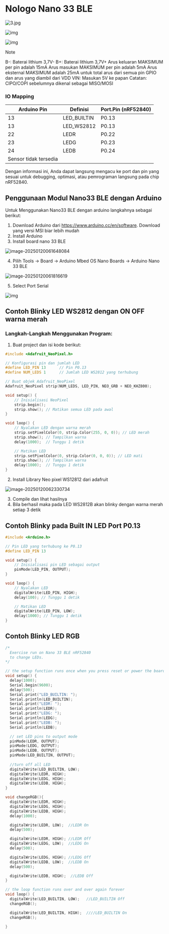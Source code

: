 # Nologo Nano 33 BLE

![3.jpg](./assets/fetch.phpw=400&tok=19bfed&media=developmentboard3.jpg)

![img](./assets/f612ee12-d100-4c3f-98fe-5235227ac9c3.jpg)

![img](./assets/595251b7-848d-4c94-8691-3e742568f15e.jpg)

> [!NOTE]
> B-: Baterai lithium 3,7V-
> B+: Baterai lithium 3,7V+
> Arus keluaran MAKSIMUM per pin adalah 15mA
> Arus masukan MAKSIMUM per pin adalah 5mA
>Arus eksternal MAKSIMUM adalah 25mA untuk total arus dari semua pin GPIO dan arus yang diambil dari VDD
>VIN: Masukan 5V ke papan
> Catatan: CIPO/COPI sebelumnya dikenal sebagai MISO/MOSI

### IO Mapping

| Arduino Pin | Definisi    | Port.Pin (nRF52840) |
| ----------- | ----------- | ------------------- |
| 13          | LED_BUILTIN | P0.13               |
| 13          | LED_WS2812  | P0.13               |
| 22          | LEDR        | P0.22               |
| 23          | LEDG        | P0.23               |
| 24          | LEDB        | P0.24               | 
| Sensor tidak tersedia | | |

Dengan informasi ini, Anda dapat langsung mengacu ke port dan pin yang sesuai untuk debugging, optimasi, atau pemrograman langsung pada chip nRF52840.



## Penggunaan Modul Nano33 BLE dengan Arduino

Untuk Menggunakan Nano33 BLE dengan arduino langkahnya sebagai berikut:

1. Download Arduino dari https://www.arduino.cc/en/software. Download yang versi MSI biar lebih mudah
2. Install Arduino
3. Install board nano 33 BLE

![image-20250120061648084](./assets/image-20250120061648084.png)

4.  Pilih Tools -> Board -> Arduino Mbed OS Nano Boards -> Arduino Nano 33 BLE

![image-20250120061816619](./assets/image-20250120061816619.png)

5. Select Port Serial

![img](./assets/fetch.phpmedia=developmentboard1-5a.png)



## Contoh Blinky LED WS2812 dengan ON OFF warna merah

### **Langkah-Langkah Menggunakan Program:**

1. Buat project dan isi kode berikut:


```c++
#include <Adafruit_NeoPixel.h>

// Konfigurasi pin dan jumlah LED
#define LED_PIN 13      // Pin P0.13
#define NUM_LEDS 1      // Jumlah LED WS2812 yang terhubung

// Buat objek Adafruit_NeoPixel
Adafruit_NeoPixel strip(NUM_LEDS, LED_PIN, NEO_GRB + NEO_KHZ800);

void setup() {
    // Inisialisasi NeoPixel
    strip.begin();
    strip.show(); // Matikan semua LED pada awal
}

void loop() {
    // Nyalakan LED dengan warna merah
    strip.setPixelColor(0, strip.Color(255, 0, 0)); // LED merah
    strip.show(); // Tampilkan warna
    delay(1000);  // Tunggu 1 detik

    // Matikan LED
    strip.setPixelColor(0, strip.Color(0, 0, 0)); // LED mati
    strip.show(); // Tampilkan warna
    delay(1000);  // Tunggu 1 detik
}
```

2. Install Library Neo pixel WS12812 dari adafruit

![image-20250120062330734](./assets/image-20250120062330734.png)

3. Compile  dan lihat hasilnya
4. Bila berhasil maka pada LED WS2812B akan blinky dengan warna merah setiap 3 detik



## Contoh Blinky pada Built IN LED Port P0.13

```c++
#include <Arduino.h>

// Pin LED yang terhubung ke P0.13
#define LED_PIN 13

void setup() {
    // Inisialisasi pin LED sebagai output
    pinMode(LED_PIN, OUTPUT);
}

void loop() {
    // Nyalakan LED
    digitalWrite(LED_PIN, HIGH);
    delay(100); // Tunggu 1 detik

    // Matikan LED
    digitalWrite(LED_PIN, LOW);
    delay(1000); // Tunggu 1 detik
}
```



## Contoh Blinky LED RGB

```c++
/*
  Exercise run on Nano 33 BLE nRF52840
  to change LEDs.
*/

// the setup function runs once when you press reset or power the board
void setup() {
  delay(1000);
  Serial.begin(9600);
  delay(500);
  Serial.print("LED_BUILTIN: ");
  Serial.println(LED_BUILTIN);
  Serial.print("LEDR: ");
  Serial.println(LEDR);
  Serial.print("LEDG: ");
  Serial.println(LEDG);
  Serial.print("LEDB: ");
  Serial.println(LEDB);

  // set LED pins to output mode
  pinMode(LEDR, OUTPUT);
  pinMode(LEDG, OUTPUT);
  pinMode(LEDB, OUTPUT);
  pinMode(LED_BUILTIN, OUTPUT);
  
  //turn off all LED
  digitalWrite(LED_BUILTIN, LOW);
  digitalWrite(LEDR, HIGH);
  digitalWrite(LEDG, HIGH);
  digitalWrite(LEDB, HIGH);
}

void changeRGB(){
  digitalWrite(LEDR, HIGH);
  digitalWrite(LEDG, HIGH);
  digitalWrite(LEDB, HIGH);
  delay(1000);

  digitalWrite(LEDR, LOW);  //LEDR On
  delay(500);

  digitalWrite(LEDR, HIGH); //LEDR Off
  digitalWrite(LEDG, LOW);  //LEDG On
  delay(500);

  digitalWrite(LEDG, HIGH); //LEDG Off
  digitalWrite(LEDB, LOW);  //LEDB On
  delay(500);

  digitalWrite(LEDB, HIGH);  //LEDB Off
}

// the loop function runs over and over again forever
void loop() {
  digitalWrite(LED_BUILTIN, LOW);   //LED_BUILTIN Off
  changeRGB();

  digitalWrite(LED_BUILTIN, HIGH);  ////LED_BUILTIN On
  changeRGB();
  
}

```

